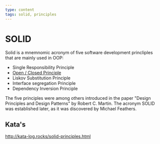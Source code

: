 ```yaml
---
type: content
tags: solid, principles
---
```

# SOLID

Solid is a mnemnomic acronym of five software development princliples that are mainly used in OOP:

 - Single Responsibility Principle
 - [Open / Closed Principle](open_closed_principle.md)
 - Liskov Substitution Principle
 - Interface segregation Principle
 - Dependency Inversion Principle

The five principles were among others introduced in the paper "Design Principles and Design Patterns" by Robert C. Martin.
The acronym SOLID was established later, as it was discovered by Michael Feathers.

## Kata's
http://kata-log.rocks/solid-principles.html
